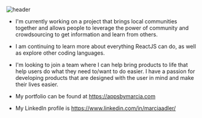 ![header](MarciaAdler/LinkedInHeader.png)

* I'm currently working on a project that brings local communities together and allows people to leverage the power of community and crowdsourcing to get information and learn from others.

* I am continuing to learn more about everything ReactJS can do, as well as explore other coding languages.

* I'm looking to join a team where I can help bring products to life that help users do what they need to/want to do easier. I have a passion for developing products that are designed with the user in mind and make their lives easier.

* My portfolio can be found at https://appsbymarcia.com

* My LinkedIn profile is https://www.linkedin.com/in/marciaadler/


<!--
**MarciaAdler/MarciaAdler** is a ✨ _special_ ✨ repository because its `README.md` (this file) appears on your GitHub profile.

Here are some ideas to get you started:

- 🔭 I’m currently working on ...
- 🌱 I’m currently learning ...
- 👯 I’m looking to collaborate on ...
- 🤔 I’m looking for help with ...
- 💬 Ask me about ...
- 📫 How to reach me: ...
- 😄 Pronouns: ...
- ⚡ Fun fact: ...
-->
